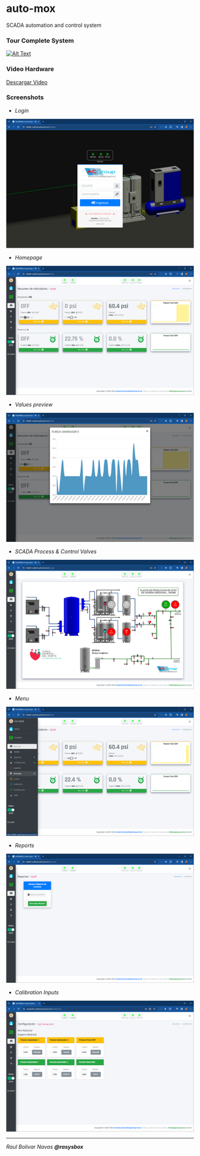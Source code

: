 # auto-mox

SCADA automation and control system

### Tour Complete System

[![Alt Text](http://img.youtube.com/vi/zacdMmacDT0/0.jpg)](https://youtu.be/zacdMmacDT0?si=PSDjAkc5Oz-R2gt-)


### Video Hardware

[Descargar Video](assets%2Fvideo-board.mp4)

### Screenshots

- *Login*

![login.png](assets%2Flogin.png)

- *Homepage*

![home.png](assets%2Fhome.png)

- *Values preview*

![home-preview.png](assets%2Fhome-preview.png)

- *SCADA Process & Control Valves*

![scada.png](assets%2Fscada.png)

- *Menu*

![menu.png](assets%2Fmenu.png)

- *Reports*

![reportes.png](assets%2Freportes.png)

- *Calibration Inputs*

![calibracion.png](assets%2Fcalibracion.png)

---
*Raul Bolivar Navas **@rasysbox***
